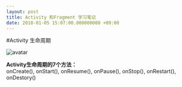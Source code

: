 ```yaml
---
layout: post
title: Activity 和Fragment 学习笔记
date: 2018-01-05 15:07:00.000000000 +09:00
---
```


#Activity 生命周期  

![avatar](../assets/blog_iamges/2019-01/2019010501.png)

**Activity生命周期的7个方法：**  
onCreate(), onStart(), onResume(), onPause(), onStop(), onRestart(), onDestory()